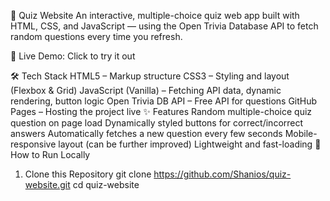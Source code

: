 🧠 Quiz Website
An interactive, multiple-choice quiz web app built with HTML, CSS, and JavaScript — using the Open Trivia Database API to fetch random questions every time you refresh.

🔗 Live Demo: Click to try it out

🛠 Tech Stack
HTML5 – Markup structure
CSS3 – Styling and layout (Flexbox & Grid)
JavaScript (Vanilla) – Fetching API data, dynamic rendering, button logic
Open Trivia DB API – Free API for questions
GitHub Pages – Hosting the project live
✨ Features
Random multiple-choice quiz question on page load
Dynamically styled buttons for correct/incorrect answers
Automatically fetches a new question every few seconds
Mobile-responsive layout (can be further improved)
Lightweight and fast-loading
🚀 How to Run Locally
1. Clone this Repository
git clone https://github.com/Shanios/quiz-website.git
cd quiz-website
